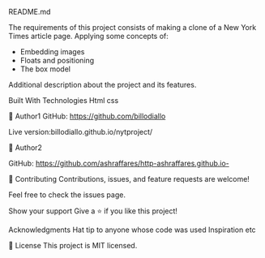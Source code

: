 README.md                    

The requirements of this project consists of making a clone of a New York Times article page. Applying some concepts of:

- Embedding images
- Floats and positioning
- The box model


Additional description about the project and its features.

Built With Technologies Html css

👤 Author1
GitHub: https://github.com/billodiallo

Live version:billodiallo.github.io/nytproject/

👤 Author2

GitHub: https://github.com/ashraffares/http-ashraffares.github.io-

🤝 Contributing Contributions, issues, and feature requests are welcome!

Feel free to check the issues page.

Show your support Give a ⭐️ if you like this project!

Acknowledgments Hat tip to anyone whose code was used Inspiration etc

📝 License This project is MIT licensed.